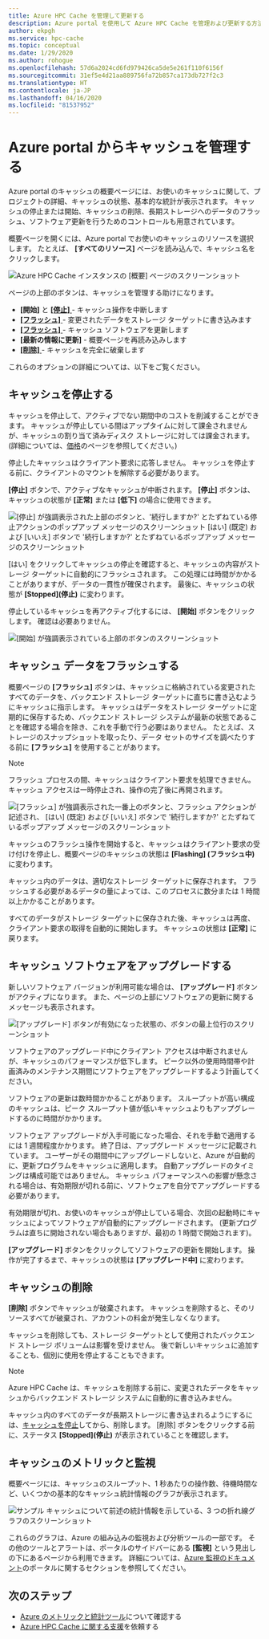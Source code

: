 ```yaml
---
title: Azure HPC Cache を管理して更新する
description: Azure portal を使用して Azure HPC Cache を管理および更新する方法
author: ekpgh
ms.service: hpc-cache
ms.topic: conceptual
ms.date: 1/29/2020
ms.author: rohogue
ms.openlocfilehash: 57d6a2024cd6fd979426ca5de5e261f110f6156f
ms.sourcegitcommit: 31ef5e4d21aa889756fa72b857ca173db727f2c3
ms.translationtype: HT
ms.contentlocale: ja-JP
ms.lasthandoff: 04/16/2020
ms.locfileid: "81537952"
---
```

# <a name="manage-your-cache-from-the-azure-portal"></a>Azure portal からキャッシュを管理する

Azure portal のキャッシュの概要ページには、お使いのキャッシュに関して、プロジェクトの詳細、キャッシュの状態、基本的な統計が表示されます。 キャッシュの停止または開始、キャッシュの削除、長期ストレージへのデータのフラッシュ、ソフトウェア更新を行うためのコントロールも用意されています。

概要ページを開くには、Azure portal でお使いのキャッシュのリソースを選択します。 たとえば、 **[すべてのリソース]** ページを読み込んで、キャッシュ名をクリックします。

![Azure HPC Cache インスタンスの [概要] ページのスクリーンショット](media/hpc-cache-overview.png)

ページの上部のボタンは、キャッシュを管理する助けになります。

* **[開始]** と [ **[停止]** ](#stop-the-cache) - キャッシュ操作を中断します
* [ **[フラッシュ]** ](#flush-cached-data) - 変更されたデータをストレージ ターゲットに書き込みます
* [ **[フラッシュ]** ](#upgrade-cache-software) - キャッシュ ソフトウェアを更新します
* **[最新の情報に更新]** - 概要ページを再読み込みします
* [ **[削除]** ](#delete-the-cache) - キャッシュを完全に破棄します

これらのオプションの詳細については、以下をご覧ください。

## <a name="stop-the-cache"></a>キャッシュを停止する

キャッシュを停止して、アクティブでない期間中のコストを削減することができます。 キャッシュが停止している間はアップタイムに対して課金されませんが、キャッシュの割り当て済みディスク ストレージに対しては課金されます。 (詳細については、[価格](https://aka.ms/hpc-cache-pricing)のページを参照してください。)

停止したキャッシュはクライアント要求に応答しません。 キャッシュを停止する前に、クライアントのマウントを解除する必要があります。

**[停止]** ボタンで、アクティブなキャッシュが中断されます。 **[停止]** ボタンは、キャッシュの状態が **[正常]** または **[低下]** の場合に使用できます。

![[停止] が強調表示された上部のボタンと、'続行しますか?' とたずねている停止アクションのポップアップ メッセージのスクリーンショット [はい] (既定) および [いいえ] ボタンで '続行しますか?' とたずねているポップアップ メッセージのスクリーンショット](media/stop-cache.png)

[はい] をクリックしてキャッシュの停止を確認すると、キャッシュの内容がストレージ ターゲットに自動的にフラッシュされます。 この処理には時間がかかることがありますが、データの一貫性が確保されます。 最後に、キャッシュの状態が **[Stopped]\(停止\)** に変わります。

停止しているキャッシュを再アクティブ化するには、 **[開始]** ボタンをクリックします。 確認は必要ありません。

![[開始] が強調表示されている上部のボタンのスクリーンショット](media/start-cache.png)

## <a name="flush-cached-data"></a>キャッシュ データをフラッシュする

概要ページの **[フラッシュ]** ボタンは、キャッシュに格納されている変更されたすべてのデータを、バックエンド ストレージ ターゲットに直ちに書き込むようにキャッシュに指示します。 キャッシュはデータをストレージ ターゲットに定期的に保存するため、バックエンド ストレージ システムが最新の状態であることを確認する場合を除き、これを手動で行う必要はありません。 たとえば、ストレージのスナップショットを取ったり、データ セットのサイズを調べたりする前に **[フラッシュ]** を使用することがあります。

> [!NOTE]
> フラッシュ プロセスの間、キャッシュはクライアント要求を処理できません。 キャッシュ アクセスは一時停止され、操作の完了後に再開されます。

![[フラッシュ] が強調表示された一番上のボタンと、フラッシュ アクションが記述され、 [はい] (既定) および [いいえ] ボタンで '続行しますか?' とたずねているポップアップ メッセージのスクリーンショット](media/hpc-cache-flush.png)

キャッシュのフラッシュ操作を開始すると、キャッシュはクライアント要求の受け付けを停止し、概要ページのキャッシュの状態は **[Flashing] (フラッシュ中)** に変わります。

キャッシュ内のデータは、適切なストレージ ターゲットに保存されます。 フラッシュする必要があるデータの量によっては、このプロセスに数分または 1 時間以上かかることがあります。

すべてのデータがストレージ ターゲットに保存された後、キャッシュは再度、クライアント要求の取得を自動的に開始します。 キャッシュの状態は **[正常]** に戻ります。

## <a name="upgrade-cache-software"></a>キャッシュ ソフトウェアをアップグレードする

新しいソフトウェア バージョンが利用可能な場合は、 **[アップグレード]** ボタンがアクティブになります。 また、ページの上部にソフトウェアの更新に関するメッセージも表示されます。

![[アップグレード] ボタンが有効になった状態の、ボタンの最上位行のスクリーンショット](media/hpc-cache-upgrade-button.png)

ソフトウェアのアップグレード中にクライアント アクセスは中断されませんが、キャッシュのパフォーマンスが低下します。 ピーク以外の使用時間帯や計画済みのメンテナンス期間にソフトウェアをアップグレードするよう計画してください。

ソフトウェアの更新は数時間かかることがあります。 スループットが高い構成のキャッシュは、ピーク スループット値が低いキャッシュよりもアップグレードするのに時間がかかります。

ソフトウェア アップグレードが入手可能になった場合、それを手動で適用するには 1 週間程度かかります。 終了日は、アップグレード メッセージに記載されています。 ユーザーがその期間中にアップグレードしないと、Azure が自動的に、更新プログラムをキャッシュに適用します。 自動アップグレードのタイミングは構成可能ではありません。 キャッシュ パフォーマンスへの影響が懸念される場合は、有効期限が切れる前に、ソフトウェアを自分でアップグレードする必要があります。

有効期限が切れ、お使いのキャッシュが停止している場合、次回の起動時にキャッシュによってソフトウェアが自動的にアップグレードされます。 (更新プログラムは直ちに開始されない場合もありますが、最初の 1 時間で開始されます)。

**[アップグレード]** ボタンをクリックしてソフトウェアの更新を開始します。 操作が完了するまで、キャッシュの状態は **[アップグレード中]** に変わります。

## <a name="delete-the-cache"></a>キャッシュの削除

**[削除]** ボタンでキャッシュが破棄されます。 キャッシュを削除すると、そのリソースすべてが破棄され、アカウントの料金が発生しなくなります。

キャッシュを削除しても、ストレージ ターゲットとして使用されたバックエンド ストレージ ボリュームは影響を受けません。 後で新しいキャッシュに追加することも、個別に使用を停止することもできます。

> [!NOTE]
> Azure HPC Cache は、キャッシュを削除する前に、変更されたデータをキャッシュからバックエンド ストレージ システムに自動的に書き込みません。
>
> キャッシュ内のすべてのデータが長期ストレージに書き込まれるようにするには、[キャッシュを停止](#stop-the-cache)してから、削除します。 [削除] ボタンをクリックする前に、ステータス **[Stopped]\(停止\)** が表示されていることを確認します。

## <a name="cache-metrics-and-monitoring"></a>キャッシュのメトリックと監視

概要ページには、キャッシュのスループット、1 秒あたりの操作数、待機時間など、いくつかの基本的なキャッシュ統計情報のグラフが表示されます。

![サンプル キャッシュについて前述の統計情報を示している、3 つの折れ線グラフのスクリーンショット](media/hpc-cache-overview-stats.png)

これらのグラフは、Azure の組み込みの監視および分析ツールの一部です。 その他のツールとアラートは、ポータルのサイドバーにある **[監視]** という見出しの下にあるページから利用できます。 詳細については、[Azure 監視のドキュメント](../azure-monitor/insights/monitor-azure-resource.md#monitoring-in-the-azure-portal)のポータルに関するセクションを参照してください。

## <a name="next-steps"></a>次のステップ

* [Azure のメトリックと統計ツール](../azure-monitor/index.yml)について確認する
* [Azure HPC Cache に関する支援](hpc-cache-support-ticket.md)を依頼する
